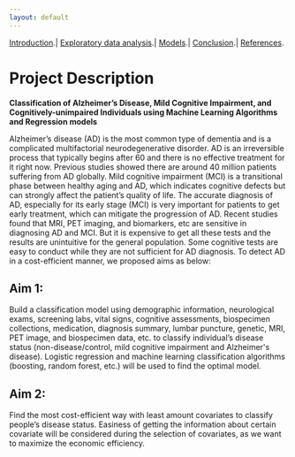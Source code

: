 ```yaml
---
layout: default
---
```


[Introduction](./index.html).|  [Exploratory data analysis](./EDA.html).|  [Models](./Models.html).|  [Conclusion](./Conclusion.html).|  [References](./References.html).

# Project Description
**Classification of Alzheimer’s Disease, Mild Cognitive Impairment, and Cognitively-unimpaired Individuals using Machine Learning Algorithms and Regression models**

Alzheimer’s disease (AD) is the most common type of dementia and is a complicated multifactorial neurodegenerative disorder. AD is an irreversible process that typically begins after 60 and there is no effective treatment for it right now. Previous studies showed there are around 40 million patients suffering from AD globally. Mild cognitive impairment (MCI) is a transitional phase between healthy aging and AD, which indicates cognitive defects but can strongly affect the patient’s quality of life. The accurate diagnosis of AD, especially for its early stage (MCI) is very important for patients to get early treatment, which can mitigate the progression of AD. Recent studies found that MRI, PET imaging, and biomarkers, etc are sensitive in diagnosing AD and MCI. But it is expensive to get all these tests and the results are unintuitive for the general population. Some cognitive tests are easy to conduct while they are not sufficient for AD diagnosis. To detect AD in a cost-efficient manner, we proposed aims as below:

## Aim 1: 
Build a classification model using demographic information, neurological exams, screening labs, vital signs, cognitive assessments, biospecimen collections, medication, diagnosis summary, lumbar puncture, genetic, MRI, PET image, and biospecimen data, etc. to classify individual’s disease status (non-disease/control, mild cognitive impairment and Alzheimer's disease). Logistic regression and machine learning classification algorithms (boosting, random forest, etc.) will be used to find the optimal model. 

## Aim 2: 
Find the most cost-efficient way with least amount covariates to classify people’s disease status.  Easiness of getting the information about certain covariate will be considered during the selection of covariates, as we want to maximize the economic efficiency. 
